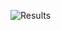 
![Results](https://github.com/FelipeSeixas/php-debug-error_log/assets/19395010/690447c9-263e-4f45-bbe9-b9fbcbb05e87)

